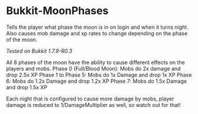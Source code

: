 # Bukkit-MoonPhases
Tells the player what phase the moon is in on login and when it turns night. Also causes mob damage and xp rates to change depending on the phase of the moon.

*Tested on Bukkit 1.7.9-R0.3*

All 8 phases of the moon have the ability to cause different effects on the players and mobs.
Phase 0 (Full/Blood Moon): Mobs do 2x damage and drop 2.5x XP
Phase 1 to Phase 5: Mobs do 1x Damage and drop 1x XP
Phase 6: Mobs do 1.2x Damage and drop 1.2x XP
Phase 7: Mobs do 1.5x Damage and drop 1.5x XP

Each night that is configured to cause more damage by mobs, player damage is reduced to 1/DamageMultiplier as well, so watch out for that!
